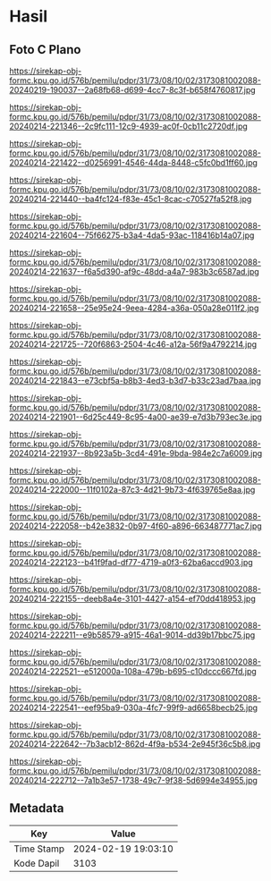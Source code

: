 # Hasil

## Foto C Plano

https://sirekap-obj-formc.kpu.go.id/576b/pemilu/pdpr/31/73/08/10/02/3173081002088-20240219-190037--2a68fb68-d699-4cc7-8c3f-b658f4760817.jpg

https://sirekap-obj-formc.kpu.go.id/576b/pemilu/pdpr/31/73/08/10/02/3173081002088-20240214-221346--2c9fc111-12c9-4939-ac0f-0cb11c2720df.jpg

https://sirekap-obj-formc.kpu.go.id/576b/pemilu/pdpr/31/73/08/10/02/3173081002088-20240214-221422--d0256991-4546-44da-8448-c5fc0bd1ff60.jpg

https://sirekap-obj-formc.kpu.go.id/576b/pemilu/pdpr/31/73/08/10/02/3173081002088-20240214-221440--ba4fc124-f83e-45c1-8cac-c70527fa52f8.jpg

https://sirekap-obj-formc.kpu.go.id/576b/pemilu/pdpr/31/73/08/10/02/3173081002088-20240214-221604--75f66275-b3a4-4da5-93ac-118416b14a07.jpg

https://sirekap-obj-formc.kpu.go.id/576b/pemilu/pdpr/31/73/08/10/02/3173081002088-20240214-221637--f6a5d390-af9c-48dd-a4a7-983b3c6587ad.jpg

https://sirekap-obj-formc.kpu.go.id/576b/pemilu/pdpr/31/73/08/10/02/3173081002088-20240214-221658--25e95e24-9eea-4284-a36a-050a28e011f2.jpg

https://sirekap-obj-formc.kpu.go.id/576b/pemilu/pdpr/31/73/08/10/02/3173081002088-20240214-221725--720f6863-2504-4c46-a12a-56f9a4792214.jpg

https://sirekap-obj-formc.kpu.go.id/576b/pemilu/pdpr/31/73/08/10/02/3173081002088-20240214-221843--e73cbf5a-b8b3-4ed3-b3d7-b33c23ad7baa.jpg

https://sirekap-obj-formc.kpu.go.id/576b/pemilu/pdpr/31/73/08/10/02/3173081002088-20240214-221901--6d25c449-8c95-4a00-ae39-e7d3b793ec3e.jpg

https://sirekap-obj-formc.kpu.go.id/576b/pemilu/pdpr/31/73/08/10/02/3173081002088-20240214-221937--8b923a5b-3cd4-491e-9bda-984e2c7a6009.jpg

https://sirekap-obj-formc.kpu.go.id/576b/pemilu/pdpr/31/73/08/10/02/3173081002088-20240214-222000--11f0102a-87c3-4d21-9b73-4f639765e8aa.jpg

https://sirekap-obj-formc.kpu.go.id/576b/pemilu/pdpr/31/73/08/10/02/3173081002088-20240214-222058--b42e3832-0b97-4f60-a896-663487771ac7.jpg

https://sirekap-obj-formc.kpu.go.id/576b/pemilu/pdpr/31/73/08/10/02/3173081002088-20240214-222123--b41f9fad-df77-4719-a0f3-62ba6accd903.jpg

https://sirekap-obj-formc.kpu.go.id/576b/pemilu/pdpr/31/73/08/10/02/3173081002088-20240214-222155--deeb8a4e-3101-4427-a154-ef70dd418953.jpg

https://sirekap-obj-formc.kpu.go.id/576b/pemilu/pdpr/31/73/08/10/02/3173081002088-20240214-222211--e9b58579-a915-46a1-9014-dd39b17bbc75.jpg

https://sirekap-obj-formc.kpu.go.id/576b/pemilu/pdpr/31/73/08/10/02/3173081002088-20240214-222521--e512000a-108a-479b-b695-c10dccc667fd.jpg

https://sirekap-obj-formc.kpu.go.id/576b/pemilu/pdpr/31/73/08/10/02/3173081002088-20240214-222541--eef95ba9-030a-4fc7-99f9-ad6658becb25.jpg

https://sirekap-obj-formc.kpu.go.id/576b/pemilu/pdpr/31/73/08/10/02/3173081002088-20240214-222642--7b3acb12-862d-4f9a-b534-2e945f36c5b8.jpg

https://sirekap-obj-formc.kpu.go.id/576b/pemilu/pdpr/31/73/08/10/02/3173081002088-20240214-222712--7a1b3e57-1738-49c7-9f38-5d6994e34955.jpg


## Metadata

| Key        | Value               |
| ---------- | ------------------- |
| Time Stamp | 2024-02-19 19:03:10 |
| Kode Dapil | 3103                |



